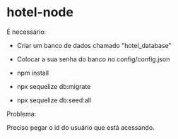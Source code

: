 # hotel-node

É necessário:

* Criar um banco de dados chamado "hotel_database"
* Colocar a sua senha do banco no config/config.json

* npm install
* npx sequelize db:migrate
* npx sequelize db:seed:all



Problema:

Preciso pegar o id do usuário que está acessando.